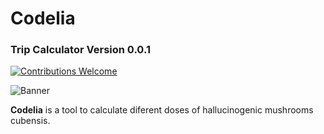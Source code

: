 # Codelia
###  Trip Calculator Version 0.0.1

[![Contributions Welcome](https://img.shields.io/badge/contributions-welcome-blue.svg?style=flat)]()

![Banner](https://user-images.githubusercontent.com/101678581/173277225-9616e8b9-5e26-49d0-82c3-639e0752fbb6.png)

**Codelia** is a tool to calculate diferent doses of hallucinogenic mushrooms cubensis.

